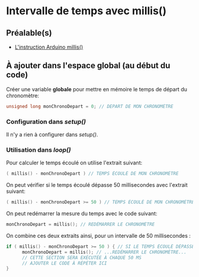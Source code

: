 # Intervalle de temps avec millis()


## Préalable(s)

- [L'instruction Arduino millis()](/arduino/millis.md)


## À ajouter dans l'espace global (au début du code)

Créer une variable **globale** pour mettre en mémoire le temps de départ du chronomètre:
```cpp
unsigned long monChronoDepart = 0; // DEPART DE MON CHRONOMÈTRE
```
### Configuration dans *setup()*

Il n'y a rien à configurer dans *setup()*.

### Utilisation dans *loop()*

Pour calculer le temps écoulé on utilise l'extrait suivant: 
```cpp
( millis() - monChronoDepart ) // TEMPS ÉCOULÉ DE MON CHRONOMÈTRE
```

On peut vérifier si le temps écoulé dépasse 50 millisecondes avec l'extrait suivant:
```cpp
( millis() - monChronoDepart >= 50 ) // TEMPS ÉCOULÉ DE MON CHRONOMÈTRE
```

On peut redémarrer la mesure du temps avec le code suivant:
```cpp
monChronoDepart = millis(); // REDÉMARRER LE CHRONOMÈTRE
```

On combine ces deux extraits ainsi, pour un intervalle de 50 millisecondes :
```cpp
if ( millis() - monChronoDepart >= 50 ) { // SI LE TEMPS ÉCOULÉ DÉPASSE 50 MS...
      monChronoDepart = millis(); // ...REDÉMARRER LE CHRONOMÈTRE...
      // CETTE SECTION SERA EXÉCUTÉE À CHAQUE 50 MS
      // AJOUTER LE CODE À RÉPÉTER ICI
}
```


